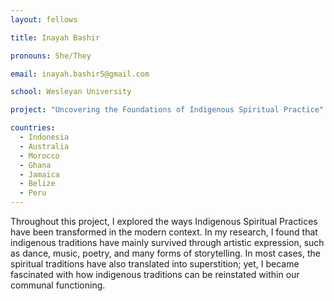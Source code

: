 ```yaml
---
layout: fellows

title: Inayah Bashir

pronouns: She/They

email: inayah.bashir5@gmail.com

school: Wesleyan University

project: "Uncovering the Foundations of Indigenous Spiritual Practice"

countries:
  - Indonesia
  - Australia
  - Morocco
  - Ghana
  - Jamaica
  - Belize
  - Peru
---
```


Throughout this project, I explored the ways Indigenous Spiritual Practices have been transformed in the modern context. In my research, I found that indigenous traditions have mainly survived through artistic expression, such as dance, music, poetry, and many forms of storytelling. In most cases, the spiritual traditions have also translated into superstition; yet, I became fascinated with how indigenous traditions can be reinstated within our communal functioning.
